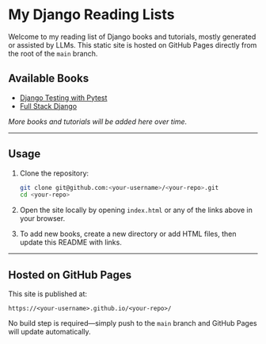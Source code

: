 # My Django Reading Lists

Welcome to my reading list of Django books and tutorials, mostly generated or assisted by LLMs. This static site is hosted on GitHub Pages directly from the root of the `main` branch.

## Available Books

* [Django Testing with Pytest](./Django_Testing_with_Pytest/00_front-matters.html)
* [Full Stack Django](./Full_Stack_Django/00_front-matters.html)

*More books and tutorials will be added here over time.*

---

## Usage

1. Clone the repository:

   ```bash
   git clone git@github.com:<your-username>/<your-repo>.git
   cd <your-repo>
   ```
2. Open the site locally by opening `index.html` or any of the links above in your browser.
3. To add new books, create a new directory or add HTML files, then update this README with links.

---

## Hosted on GitHub Pages

This site is published at:

```
https://<your-username>.github.io/<your-repo>/
```

No build step is required—simply push to the `main` branch and GitHub Pages will update automatically.

